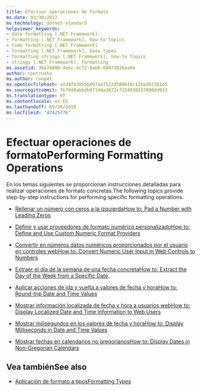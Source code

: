 ```yaml
---
title: Efectuar operaciones de formato
ms.date: 03/30/2017
ms.technology: dotnet-standard
helpviewer_keywords:
- date formatting [.NET Framework]
- formatting [.NET Framework], how-to topics
- time formatting [.NET Framework]
- formatting [.NET Framework], base types
- formatting strings [.NET Framework], how-to topics
- strings [.NET Framework], formatting
ms.assetid: 36e7e096-4e6c-4cf2-9ab6-68073026ea0e
author: rpetrusha
ms.author: ronpet
ms.openlocfilehash: a1d9f62055b497aa7522d589610c12badb2361d5
ms.sourcegitcommit: fb78d8abbdb87144a3872cf154930157090dd933
ms.translationtype: HT
ms.contentlocale: es-ES
ms.lasthandoff: 09/28/2018
ms.locfileid: "47425776"
---
```

# <a name="performing-formatting-operations"></a><span data-ttu-id="99741-102">Efectuar operaciones de formato</span><span class="sxs-lookup"><span data-stu-id="99741-102">Performing Formatting Operations</span></span>
<span data-ttu-id="99741-103">En los temas siguientes se proporcionan instrucciones detalladas para realizar operaciones de formato concretas.</span><span class="sxs-lookup"><span data-stu-id="99741-103">The following topics provide step-by-step instructions for performing specific formatting operations.</span></span>  
  
-   [<span data-ttu-id="99741-104">Rellenar un número con ceros a la izquierda</span><span class="sxs-lookup"><span data-stu-id="99741-104">How to: Pad a Number with Leading Zeros</span></span>](../../../docs/standard/base-types/how-to-pad-a-number-with-leading-zeros.md)  
  
-   [<span data-ttu-id="99741-105">Definir y usar proveedores de formato numérico personalizado</span><span class="sxs-lookup"><span data-stu-id="99741-105">How to: Define and Use Custom Numeric Format Providers</span></span>](../../../docs/standard/base-types/how-to-define-and-use-custom-numeric-format-providers.md)  
  
-   [<span data-ttu-id="99741-106">Convertir en números datos numéricos proporcionados por el usuario en controles web</span><span class="sxs-lookup"><span data-stu-id="99741-106">How to: Convert Numeric User Input in Web Controls to Numbers</span></span>](../../../docs/standard/base-types/how-to-convert-numeric-user-input-in-web-controls-to-numbers.md)  
  
-   <span data-ttu-id="99741-107">[Extraer el día de la semana de una fecha concreta](../../../docs/standard/base-types/how-to-extract-the-day-of-the-week-from-a-specific-date.md)</span><span class="sxs-lookup"><span data-stu-id="99741-107">[How to: Extract the Day of the Week from a Specific Date](../../../docs/standard/base-types/how-to-extract-the-day-of-the-week-from-a-specific-date.md).</span></span>  
  
-   [<span data-ttu-id="99741-108">Aplicar acciones de ida y vuelta a valores de fecha y hora</span><span class="sxs-lookup"><span data-stu-id="99741-108">How to: Round-trip Date and Time Values</span></span>](../../../docs/standard/base-types/how-to-round-trip-date-and-time-values.md)  
  
-   [<span data-ttu-id="99741-109">Mostrar información localizada de fecha y hora a usuarios web</span><span class="sxs-lookup"><span data-stu-id="99741-109">How to: Display Localized Date and Time Information to Web Users</span></span>](../../../docs/standard/base-types/how-to-display-localized-date-and-time-information-to-web-users.md)  
  
-   [<span data-ttu-id="99741-110">Mostrar milisegundos en los valores de fecha y hora</span><span class="sxs-lookup"><span data-stu-id="99741-110">How to: Display Milliseconds in Date and Time Values</span></span>](../../../docs/standard/base-types/how-to-display-milliseconds-in-date-and-time-values.md)  
  
-   [<span data-ttu-id="99741-111">Mostrar fechas en calendarios no gregorianos</span><span class="sxs-lookup"><span data-stu-id="99741-111">How to: Display Dates in Non-Gregorian Calendars</span></span>](../../../docs/standard/base-types/how-to-display-dates-in-non-gregorian-calendars.md)  
  
## <a name="see-also"></a><span data-ttu-id="99741-112">Vea también</span><span class="sxs-lookup"><span data-stu-id="99741-112">See also</span></span>

- [<span data-ttu-id="99741-113">Aplicación de formato a tipos</span><span class="sxs-lookup"><span data-stu-id="99741-113">Formatting Types</span></span>](../../../docs/standard/base-types/formatting-types.md)
